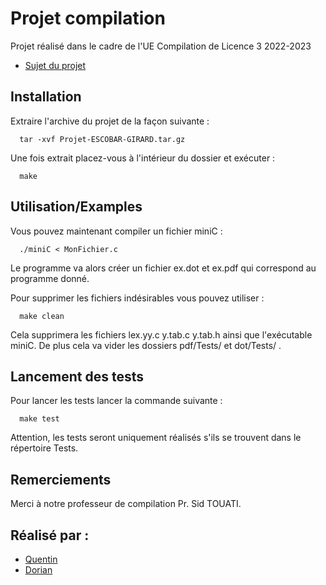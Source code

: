
# Projet compilation

Projet réalisé dans le cadre de l'UE Compilation de Licence 3 2022-2023 
- [Sujet du projet](https://github.com/Doori4N/projet_compilation/blob/main/Projet-Compilation-2023.pdf)
## Installation

Extraire l'archive du projet de la façon suivante :

```
  tar -xvf Projet-ESCOBAR-GIRARD.tar.gz
```
Une fois extrait placez-vous à l'intérieur du dossier et exécuter :

```
  make
```
## Utilisation/Examples

Vous pouvez maintenant compiler un fichier miniC :
```
  ./miniC < MonFichier.c
```
Le programme va alors créer un fichier ex.dot et ex.pdf qui correspond au programme donné.

Pour supprimer les fichiers indésirables vous pouvez utiliser :
```
  make clean
```
Cela supprimera les fichiers lex.yy.c y.tab.c y.tab.h ainsi que l'exécutable miniC.
De plus cela va vider les dossiers pdf/Tests/ et dot/Tests/ .

## Lancement des tests

Pour lancer les tests lancer la commande suivante :

```
  make test
```
Attention, les tests seront uniquement réalisés s'ils se trouvent dans le répertoire Tests.


## Remerciements
Merci à notre professeur de compilation Pr. Sid TOUATI.


## Réalisé par :

- [Quentin](https://github.com/Moustik06)
- [Dorian](https://github.com/Doori4N)



